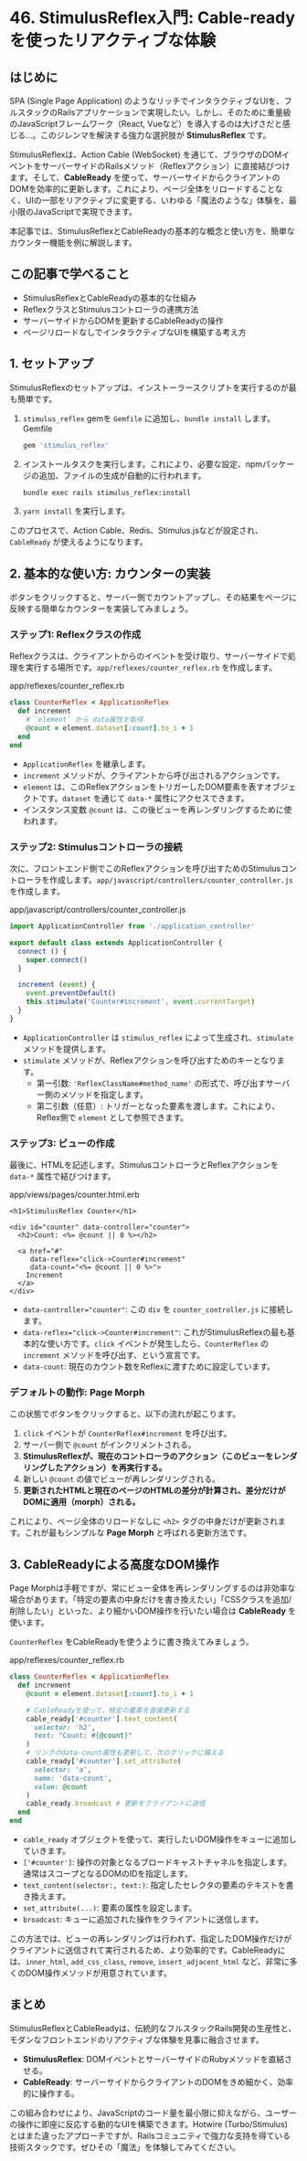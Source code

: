 # 46. StimulusReflex入門: Cable-readyを使ったリアクティブな体験

## はじめに

SPA (Single Page Application) のようなリッチでインタラクティブなUIを、フルスタックのRailsアプリケーションで実現したい。しかし、そのために重量級のJavaScriptフレームワーク（React, Vueなど）を導入するのは大げさだと感じる...。このジレンマを解決する強力な選択肢が **StimulusReflex** です。

StimulusReflexは、Action Cable (WebSocket) を通じて、ブラウザのDOMイベントをサーバーサイドのRailsメソッド（Reflexアクション）に直接結びつけます。そして、**CableReady** を使って、サーバーサイドからクライアントのDOMを効率的に更新します。これにより、ページ全体をリロードすることなく、UIの一部をリアクティブに変更する、いわゆる「魔法のような」体験を、最小限のJavaScriptで実現できます。

本記事では、StimulusReflexとCableReadyの基本的な概念と使い方を、簡単なカウンター機能を例に解説します。

## この記事で学べること

- StimulusReflexとCableReadyの基本的な仕組み
- ReflexクラスとStimulusコントローラの連携方法
- サーバーサイドからDOMを更新するCableReadyの操作
- ページリロードなしでインタラクティブなUIを構築する考え方

## 1. セットアップ

StimulusReflexのセットアップは、インストーラースクリプトを実行するのが最も簡単です。

1.  `stimulus_reflex` gemを `Gemfile` に追加し、`bundle install` します。
    Gemfile
    ```ruby
    gem 'stimulus_reflex'
    ```

2.  インストールタスクを実行します。これにより、必要な設定、npmパッケージの追加、ファイルの生成が自動的に行われます。
    ```bash
    bundle exec rails stimulus_reflex:install
    ```

3.  `yarn install` を実行します。

このプロセスで、Action Cable、Redis、Stimulus.jsなどが設定され、`CableReady` が使えるようになります。

## 2. 基本的な使い方: カウンターの実装

ボタンをクリックすると、サーバー側でカウントアップし、その結果をページに反映する簡単なカウンターを実装してみましょう。

### ステップ1: Reflexクラスの作成

Reflexクラスは、クライアントからのイベントを受け取り、サーバーサイドで処理を実行する場所です。`app/reflexes/counter_reflex.rb` を作成します。

app/reflexes/counter_reflex.rb
```ruby
class CounterReflex < ApplicationReflex
  def increment
    # `element` から data属性を取得
    @count = element.dataset[:count].to_i + 1
  end
end
```

- `ApplicationReflex` を継承します。
- `increment` メソッドが、クライアントから呼び出されるアクションです。
- `element` は、このReflexアクションをトリガーしたDOM要素を表すオブジェクトです。`dataset` を通じて `data-*` 属性にアクセスできます。
- インスタンス変数 `@count` は、この後ビューを再レンダリングするために使われます。

### ステップ2: Stimulusコントローラの接続

次に、フロントエンド側でこのReflexアクションを呼び出すためのStimulusコントローラを作成します。`app/javascript/controllers/counter_controller.js` を作成します。

app/javascript/controllers/counter_controller.js
```javascript
import ApplicationController from './application_controller'

export default class extends ApplicationController {
  connect () {
    super.connect()
  }

  increment (event) {
    event.preventDefault()
    this.stimulate('Counter#increment', event.currentTarget)
  }
}
```

- `ApplicationController` は `stimulus_reflex` によって生成され、`stimulate` メソッドを提供します。
- `stimulate` メソッドが、Reflexアクションを呼び出すためのキーとなります。
  - 第一引数: `'ReflexClassName#method_name'` の形式で、呼び出すサーバー側のメソッドを指定します。
  - 第二引数（任意）: トリガーとなった要素を渡します。これにより、Reflex側で `element` として参照できます。

### ステップ3: ビューの作成

最後に、HTMLを記述します。StimulusコントローラとReflexアクションを `data-*` 属性で結びつけます。

app/views/pages/counter.html.erb
```erb
<h1>StimulusReflex Counter</h1>

<div id="counter" data-controller="counter">
  <h2>Count: <%= @count || 0 %></h2>

  <a href="#"
     data-reflex="click->Counter#increment"
     data-count="<%= @count || 0 %>">
    Increment
  </a>
</div>
```

- `data-controller="counter"`: この `div` を `counter_controller.js` に接続します。
- `data-reflex="click->Counter#increment"`: これがStimulusReflexの最も基本的な使い方です。`click` イベントが発生したら、`CounterReflex` の `increment` メソッドを呼び出す、という宣言です。
- `data-count`: 現在のカウント数をReflexに渡すために設定しています。

### デフォルトの動作: Page Morph

この状態でボタンをクリックすると、以下の流れが起こります。

1.  `click` イベントが `CounterReflex#increment` を呼び出す。
2.  サーバー側で `@count` がインクリメントされる。
3.  **StimulusReflexが、現在のコントローラのアクション（このビューをレンダリングしたアクション）を再実行する。**
4.  新しい `@count` の値でビューが再レンダリングされる。
5.  **更新されたHTMLと現在のページのHTMLの差分が計算され、差分だけがDOMに適用（morph）される。**

これにより、ページ全体のリロードなしに `<h2>` タグの中身だけが更新されます。これが最もシンプルな **Page Morph** と呼ばれる更新方法です。

## 3. CableReadyによる高度なDOM操作

Page Morphは手軽ですが、常にビュー全体を再レンダリングするのは非効率な場合があります。「特定の要素の中身だけを書き換えたい」「CSSクラスを追加/削除したい」といった、より細かいDOM操作を行いたい場合は **CableReady** を使います。

`CounterReflex` をCableReadyを使うように書き換えてみましょう。

app/reflexes/counter_reflex.rb
```ruby
class CounterReflex < ApplicationReflex
  def increment
    @count = element.dataset[:count].to_i + 1

    # CableReadyを使って、特定の要素を直接更新する
    cable_ready['#counter'].text_content(
      selector: 'h2',
      text: "Count: #{@count}"
    )
    # リンクのdata-count属性も更新して、次のクリックに備える
    cable_ready['#counter'].set_attribute(
      selector: 'a',
      name: 'data-count',
      value: @count
    )
    cable_ready.broadcast # 更新をクライアントに送信
  end
end
```

- `cable_ready` オブジェクトを使って、実行したいDOM操作をキューに追加していきます。
- `['#counter']`: 操作の対象となるブロードキャストチャネルを指定します。通常はスコープとなるDOMのIDを指定します。
- `text_content(selector:, text:)`: 指定したセレクタの要素のテキストを書き換えます。
- `set_attribute(...)`: 要素の属性を設定します。
- `broadcast`: キューに追加された操作をクライアントに送信します。

この方法では、ビューの再レンダリングは行われず、指定したDOM操作だけがクライアントに送信されて実行されるため、より効率的です。CableReadyには、`inner_html`, `add_css_class`, `remove`, `insert_adjacent_html` など、非常に多くのDOM操作メソッドが用意されています。

## まとめ

StimulusReflexとCableReadyは、伝統的なフルスタックRails開発の生産性と、モダンなフロントエンドのリアクティブな体験を見事に融合させます。

- **StimulusReflex**: DOMイベントとサーバーサイドのRubyメソッドを直結させる。
- **CableReady**: サーバーサイドからクライアントのDOMをきめ細かく、効率的に操作する。

この組み合わせにより、JavaScriptのコード量を最小限に抑えながら、ユーザーの操作に即座に反応する動的なUIを構築できます。Hotwire (Turbo/Stimulus) とはまた違ったアプローチですが、Railsコミュニティで強力な支持を得ている技術スタックです。ぜひその「魔法」を体験してみてください。
